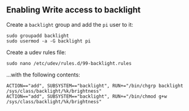 ## Enabling Write access to backlight

Create a `backlight` group and add the `pi` user to it:
```
sudo groupadd backlight
sudo usermod -a -G backlight pi
```

Create a udev rules file:
```
sudo nano /etc/udev/rules.d/99-backlight.rules
```

...with the following contents:
```
ACTION=="add", SUBSYSTEM=="backlight", RUN+="/bin/chgrp backlight /sys/class/backlight/%k/brightness"
ACTION=="add", SUBSYSTEM=="backlight", RUN+="/bin/chmod g+w /sys/class/backlight/%k/brightness"
```